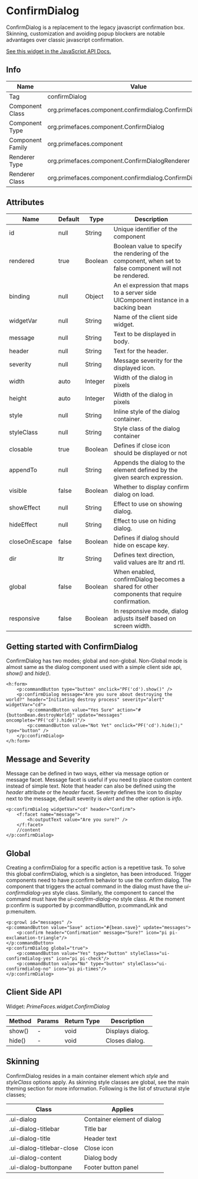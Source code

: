 # ConfirmDialog

ConfirmDialog is a replacement to the legacy javascript confirmation box. Skinning, customization
and avoiding popup blockers are notable advantages over classic javascript confirmation.

[See this widget in the JavaScript API Docs.](../jsdocs/classes/src_PrimeFaces.PrimeFaces.widget.ConfirmDialog-1.html)

## Info

| Name | Value |
| --- | --- |
| Tag | confirmDialog
| Component Class | org.primefaces.component.confirmdialog.ConfirmDialog
| Component Type | org.primefaces.component.ConfirmDialog
| Component Family | org.primefaces.component |
| Renderer Type | org.primefaces.component.ConfirmDialogRenderer
| Renderer Class | org.primefaces.component.confirmdialog.ConfirmDialogRenderer

## Attributes

| Name | Default | Type | Description | 
| --- | --- | --- | --- |
| id | null | String | Unique identifier of the component
| rendered | true | Boolean | Boolean value to specify the rendering of the component, when set to false component will not be rendered.
| binding | null | Object | An el expression that maps to a server side UIComponent instance in a backing bean
| widgetVar | null | String | Name of the client side widget.
| message | null | String | Text to be displayed in body.
| header | null | String | Text for the header.
| severity | null | String | Message severity for the displayed icon.
| width | auto | Integer | Width of the dialog in pixels
| height | auto | Integer | Width of the dialog in pixels
| style | null | String | Inline style of the dialog container.
| styleClass | null | String | Style class of the dialog container
| closable | true | Boolean | Defines if close icon should be displayed or not
| appendTo | null | String | Appends the dialog to the element defined by the given search expression.
| visible | false | Boolean | Whether to display confirm dialog on load.
| showEffect | null | String | Effect to use on showing dialog.
| hideEffect | null | String | Effect to use on hiding dialog.
| closeOnEscape | false | Boolean | Defines if dialog should hide on escape key.
| dir | ltr | String | Defines text direction, valid values are ltr and rtl.
| global | false | Boolean | When enabled, confirmDialog becomes a shared for other components that require confirmation.
| responsive | false | Boolean | In responsive mode, dialog adjusts itself based on screen width.

## Getting started with ConfirmDialog
ConfirmDialog has two modes; global and non-global. Non-Global mode is almost same as the
dialog component used with a simple client side api, _show()_ and _hide()_.

```xhtml
<h:form>
    <p:commandButton type="button" onclick="PF('cd').show()" />
    <p:confirmDialog message="Are you sure about destroying the world?" header="Initiating destroy process" severity="alert" widgetVar="cd">
        <p:commandButton value="Yes Sure" action="#{buttonBean.destroyWorld}" update="messages" oncomplete="PF('cd').hide()"/>
        <p:commandButton value="Not Yet" onclick="PF('cd').hide();" type="button" />
    </p:confirmDialog>
</h:form>
```
## Message and Severity
Message can be defined in two ways, either via message option or message facet. Message facet is
useful if you need to place custom content instead of simple text. Note that header can also be
defined using the _header_ attribute or the _header_ facet. Severity defines the icon to display next to
the message, default severity is _alert_ and the other option is _info_.

```xhtml
<p:confirmDialog widgetVar="cd" header="Confirm">
    <f:facet name="message">
        <h:outputText value="Are you sure?" />
    </f:facet>
    //content
</p:confirmDialog>
```

## Global
Creating a confirmDialog for a specific action is a repetitive task. To solve this global confirmDialog,
which is a singleton, has been introduced. Trigger components need to have p:confirm behavior to
use the confirm dialog. The component that triggers the actual command in the dialog must have the _ui-confirmdialog-yes_
style class. Similarly, the component to cancel the command must have the _ui-confirm-dialog-no_ style class.
At the moment p:confirm is supported by p:commandButton, p:commandLink and p:menuitem.

```xhtml
<p:growl id="messages" />
<p:commandButton value="Save" action="#{bean.save}" update="messages">
    <p:confirm header="Confirmation" message="Sure?" icon="pi pi-exclamation-triangle"/>
</p:commandButton>
<p:confirmDialog global="true">
    <p:commandButton value="Yes" type="button" styleClass="ui-confirmdialog-yes" icon="pi pi-check"/>
    <p:commandButton value="No" type="button" styleClass="ui-confirmdialog-no" icon="pi pi-times"/>
</p:confirmDialog>
```
## Client Side API
Widget: _PrimeFaces.widget.ConfirmDialog_

| Method | Params | Return Type | Description | 
| --- | --- | --- | --- | 
| show() | - | void | Displays dialog.
| hide() | - | void | Closes dialog.

## Skinning
ConfirmDialog resides in a main container element which _style_ and _styleClass_ options apply. As
skinning style classes are global, see the main theming section for more information. Following is
the list of structural style classes;

| Class | Applies | 
| --- | --- | 
| .ui-dialog | Container element of dialog
| .ui-dialog-titlebar | Title bar
| .ui-dialog-title | Header text
| .ui-dialog-titlebar-close | Close icon
| .ui-dialog-content | Dialog body
| .ui-dialog-buttonpane | Footer button panel

